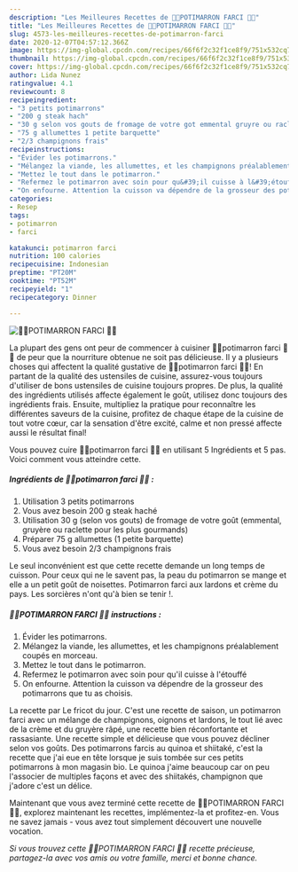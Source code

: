 ```yaml
---
description: "Les Meilleures Recettes de 🍁🎃POTIMARRON FARCI 🍁🎃"
title: "Les Meilleures Recettes de 🍁🎃POTIMARRON FARCI 🍁🎃"
slug: 4573-les-meilleures-recettes-de-potimarron-farci
date: 2020-12-07T04:57:12.366Z
image: https://img-global.cpcdn.com/recipes/66f6f2c32f1ce8f9/751x532cq70/🍁🎃potimarron-farci-🍁🎃-photo-principale-de-la-recette.jpg
thumbnail: https://img-global.cpcdn.com/recipes/66f6f2c32f1ce8f9/751x532cq70/🍁🎃potimarron-farci-🍁🎃-photo-principale-de-la-recette.jpg
cover: https://img-global.cpcdn.com/recipes/66f6f2c32f1ce8f9/751x532cq70/🍁🎃potimarron-farci-🍁🎃-photo-principale-de-la-recette.jpg
author: Lida Nunez
ratingvalue: 4.1
reviewcount: 8
recipeingredient:
- "3 petits potimarrons"
- "200 g steak hach"
- "30 g selon vos gouts de fromage de votre got emmental gruyre ou raclette pour les plus gourmands"
- "75 g allumettes 1 petite barquette"
- "2/3 champignons frais"
recipeinstructions:
- "Évider les potimarrons."
- "Mélangez la viande, les allumettes, et les champignons préalablement coupés en morceau."
- "Mettez le tout dans le potimarron."
- "Refermez le potimarron avec soin pour qu&#39;il cuisse à l&#39;étouffé"
- "On enfourne. Attention la cuisson va dépendre de la grosseur des potimarrons que tu as choisis."
categories:
- Resep
tags:
- potimarron
- farci

katakunci: potimarron farci 
nutrition: 100 calories
recipecuisine: Indonesian
preptime: "PT20M"
cooktime: "PT52M"
recipeyield: "1"
recipecategory: Dinner

---
```



![🍁🎃POTIMARRON FARCI 🍁🎃](https://img-global.cpcdn.com/recipes/66f6f2c32f1ce8f9/751x532cq70/🍁🎃potimarron-farci-🍁🎃-photo-principale-de-la-recette.jpg)

La plupart des gens ont peur de commencer à cuisiner 🍁🎃potimarron farci 🍁🎃 de peur que la nourriture obtenue ne soit pas délicieuse. Il y a plusieurs choses qui affectent la qualité gustative de 🍁🎃potimarron farci 🍁🎃! En partant de la qualité des ustensiles de cuisine, assurez-vous toujours d'utiliser de bons ustensiles de cuisine toujours propres. De plus, la qualité des ingrédients utilisés affecte également le goût, utilisez donc toujours des ingrédients frais. Ensuite, multipliez la pratique pour reconnaître les différentes saveurs de la cuisine, profitez de chaque étape de la cuisine de tout votre cœur, car la sensation d'être excité, calme et non pressé affecte aussi le résultat final!

<!--inarticleads1-->

Vous pouvez cuire 🍁🎃potimarron farci 🍁🎃 en utilisant 5 Ingrédients et 5 pas. Voici comment vous atteindre cette.

##### Ingrédients de 🍁🎃potimarron farci 🍁🎃 :

1. Utilisation 3 petits potimarrons
1. Vous avez besoin 200 g steak haché
1. Utilisation 30 g (selon vos gouts) de fromage de votre goût (emmental, gruyère ou raclette pour les plus gourmands)
1. Préparer 75 g allumettes (1 petite barquette)
1. Vous avez besoin 2/3 champignons frais


Le seul inconvénient est que cette recette demande un long temps de cuisson. Pour ceux qui ne le savent pas, la peau du potimarron se mange et elle a un petit goût de noisettes. Potimarron farci aux lardons et crème du pays. Les sorcières n&#39;ont qu&#39;à bien se tenir !. 

<!--inarticleads2-->

##### 🍁🎃POTIMARRON FARCI 🍁🎃 instructions :

1. Évider les potimarrons.
1. Mélangez la viande, les allumettes, et les champignons préalablement coupés en morceau.
1. Mettez le tout dans le potimarron.
1. Refermez le potimarron avec soin pour qu&#39;il cuisse à l&#39;étouffé
1. On enfourne. Attention la cuisson va dépendre de la grosseur des potimarrons que tu as choisis.


La recette par Le fricot du jour. C&#39;est une recette de saison, un potimarron farci avec un mélange de champignons, oignons et lardons, le tout lié avec de la crème et du gruyère râpé, une recette bien réconfortante et rassasiante. Une recette simple et délicieuse que vous pouvez décliner selon vos goûts. Des potimarrons farcis au quinoa et shiitaké, c&#39;est la recette que j&#39;ai eue en tête lorsque je suis tombée sur ces petits potimarrons à mon magasin bio. Le quinoa j&#39;aime beaucoup car on peu l&#39;associer de multiples façons et avec des shiitakés, champignon que j&#39;adore c&#39;est un délice. 

<!--inarticleads1-->

<p>
Maintenant que vous avez terminé cette recette de 🍁🎃POTIMARRON FARCI 🍁🎃, explorez maintenant les recettes, implémentez-la et profitez-en. Vous ne savez jamais - vous avez tout simplement découvert une nouvelle vocation.
</p>

<p>
<i>Si vous trouvez cette 🍁🎃POTIMARRON FARCI 🍁🎃 recette précieuse, partagez-la avec vos amis ou votre famille, merci et bonne chance.</i>
</p>
